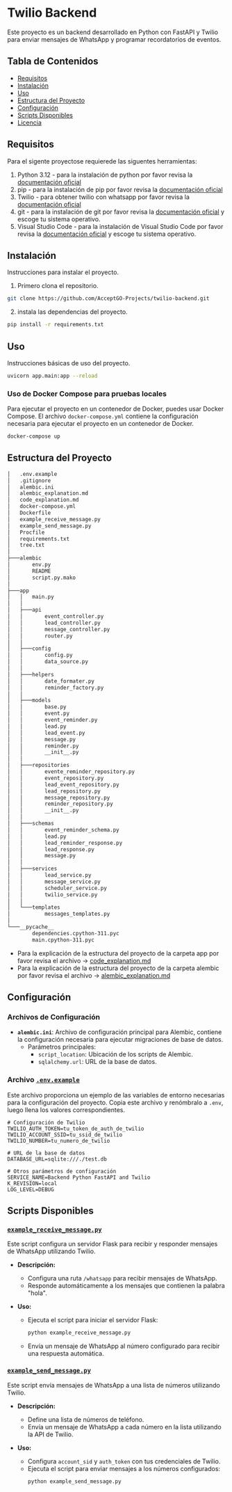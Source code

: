 # Twilio Backend
Este proyecto es un backend desarrollado en Python con FastAPI y Twilio para enviar mensajes de WhatsApp y programar recordatorios de eventos.

## Tabla de Contenidos
- [Requisitos](#requisitos)
- [Instalación](#instalación)
- [Uso](#uso)
- [Estructura del Proyecto](#estructura-del-proyecto)
- [Configuración](#configuración)
- [Scripts Disponibles](#scripts-disponibles)
- [Licencia](#licencia)

## Requisitos
Para el sigente proyectose requierede las siguentes herramientas:
1. Python 3.12 - para la instalación de python por favor revisa la [documentación oficial](https://www.python.org/downloads/)
2. pip - para la instalación de pip por favor revisa la [documentación oficial](https://pip.pypa.io/en/stable/installation/)
3. Twilio - para obtener twilio con whatsapp por favor revisa la [documentación oficial](https://www.twilio.com/docs/whatsapp/quickstart/python)
4. git - para la instalación de git por favor revisa la [documentación oficial](https://git-scm.com/book/en/v2/Getting-Started-Installing-Git) y escoge tu sistema operativo.
5. Visual Studio Code - para la instalación de Visual Studio Code por favor revisa la [documentación oficial](https://code.visualstudio.com/download) y escoge tu sistema operativo.

## Instalación

Instrucciones para instalar el proyecto.

1. Primero clona el repositorio.
```bash
git clone https://github.com/AcceptGO-Projects/twilio-backend.git
```

2. instala las dependencias del proyecto.
```bash
pip install -r requirements.txt
```

## Uso
Instrucciones básicas de uso del proyecto.

``` bash
uvicorn app.main:app --reload
```

### Uso de Docker Compose para pruebas locales
Para ejecutar el proyecto en un contenedor de Docker, puedes usar Docker Compose. El archivo `docker-compose.yml` contiene la configuración necesaria para ejecutar el proyecto en un contenedor de Docker.

```bash
docker-compose up
```

## Estructura del Proyecto
```bash
│   .env.example
│   .gitignore
│   alembic.ini
│   alembic_explanation.md
│   code_explanation.md
│   docker-compose.yml
│   Dockerfile
│   example_receive_message.py
│   example_send_message.py
│   Procfile
│   requirements.txt
│   tree.txt
│
├───alembic
│       env.py
│       README
│       script.py.mako
│
├───app
│   │   main.py
│   │
│   ├───api
│   │       event_controller.py
│   │       lead_controller.py
│   │       message_controller.py
│   │       router.py
│   │
│   ├───config
│   │       config.py
│   │       data_source.py
│   │
│   ├───helpers
│   │       date_formater.py
│   │       reminder_factory.py
│   │
│   ├───models
│   │       base.py
│   │       event.py
│   │       event_reminder.py
│   │       lead.py
│   │       lead_event.py
│   │       message.py
│   │       reminder.py
│   │       __init__.py
│   │
│   ├───repositories
│   │       evente_reminder_repository.py
│   │       event_repository.py
│   │       lead_event_repository.py
│   │       lead_repository.py
│   │       message_repository.py
│   │       reminder_repository.py
│   │       __init__.py
│   │
│   ├───schemas
│   │       event_reminder_schema.py
│   │       lead.py
│   │       lead_reminder_response.py
│   │       lead_response.py
│   │       message.py
│   │
│   ├───services
│   │       lead_service.py
│   │       message_service.py
│   │       scheduler_service.py
│   │       twilio_service.py
│   │
│   └───templates
│           messages_templates.py
│
└───__pycache__
        dependencies.cpython-311.pyc
        main.cpython-311.pyc
```

- Para la explicación de la estructura del proyecto de la carpeta app por favor revisa el archivo -> [code_explanation.md](code_explanation.md)
- Para la explicación de la estructura del proyecto de la carpeta alembic por favor revisa el archivo -> [alembic_explanation.md](alembic_explanation.md)

## Configuración

### Archivos de Configuración

- **`alembic.ini`**: Archivo de configuración principal para Alembic, contiene la configuración necesaria para ejecutar migraciones de base de datos.
  - Parámetros principales:
    - `script_location`: Ubicación de los scripts de Alembic.
    - `sqlalchemy.url`: URL de la base de datos.

### Archivo [`.env.example`](./.env.example)

Este archivo proporciona un ejemplo de las variables de entorno necesarias para la configuración del proyecto. Copia este archivo y renómbralo a `.env`, luego llena los valores correspondientes.

```env
# Configuración de Twilio
TWILIO_AUTH_TOKEN=tu_token_de_auth_de_twilio
TWILIO_ACCOUNT_SSID=tu_ssid_de_twilio
TWILIO_NUMBER=tu_numero_de_twilio

# URL de la base de datos
DATABASE_URL=sqlite:///./test.db

# Otros parámetros de configuración
SERVICE_NAME=Backend Python FastAPI and Twilio
K_REVISION=local
LOG_LEVEL=DEBUG
```

## Scripts Disponibles

### [`example_receive_message.py`](./example_receive_message.py)
Este script configura un servidor Flask para recibir y responder mensajes de WhatsApp utilizando Twilio.

- **Descripción:**
  - Configura una ruta `/whatsapp` para recibir mensajes de WhatsApp.
  - Responde automáticamente a los mensajes que contienen la palabra "hola".

- **Uso:**
  - Ejecuta el script para iniciar el servidor Flask:
    ```bash
    python example_receive_message.py
    ```
  - Envía un mensaje de WhatsApp al número configurado para recibir una respuesta automática.

### [`example_send_message.py`](./example_send_message.py)
Este script envía mensajes de WhatsApp a una lista de números utilizando Twilio.

- **Descripción:**
  - Define una lista de números de teléfono.
  - Envía un mensaje de WhatsApp a cada número en la lista utilizando la API de Twilio.

- **Uso:**
  - Configura `account_sid` y `auth_token` con tus credenciales de Twilio.
  - Ejecuta el script para enviar mensajes a los números configurados:
    ```bash
    python example_send_message.py
    ```